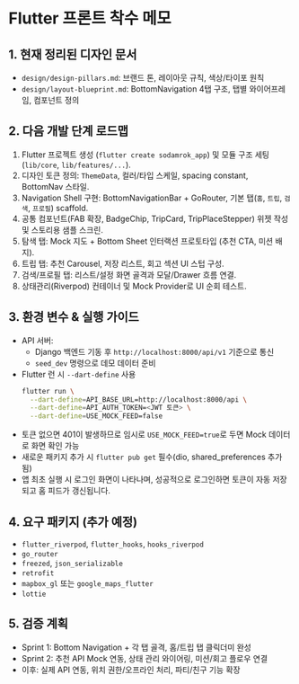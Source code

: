 # Flutter 프론트 착수 메모

## 1. 현재 정리된 디자인 문서
- `design/design-pillars.md`: 브랜드 톤, 레이아웃 규칙, 색상/타이포 원칙
- `design/layout-blueprint.md`: BottomNavigation 4탭 구조, 탭별 와이어프레임, 컴포넌트 정의

## 2. 다음 개발 단계 로드맵
1. Flutter 프로젝트 생성 (`flutter create sodamrok_app`) 및 모듈 구조 세팅 (`lib/core`, `lib/features/...`).
2. 디자인 토큰 정의: `ThemeData`, 컬러/타입 스케일, spacing constant, BottomNav 스타일.
3. Navigation Shell 구현: BottomNavigationBar + GoRouter, 기본 탭(`홈`, `트립`, `검색`, `프로필`) scaffold.
4. 공통 컴포넌트(FAB 확장, BadgeChip, TripCard, TripPlaceStepper) 위젯 작성 및 스토리용 샘플 스크린.
5. 탐색 탭: Mock 지도 + Bottom Sheet 인터랙션 프로토타입 (추천 CTA, 미션 배지).
6. 트립 탭: 추천 Carousel, 저장 리스트, 회고 섹션 UI 스텁 구성.
7. 검색/프로필 탭: 리스트/설정 화면 골격과 모달/Drawer 흐름 연결.
8. 상태관리(Riverpod) 컨테이너 및 Mock Provider로 UI 순회 테스트.

## 3. 환경 변수 & 실행 가이드
- API 서버:
  - Django 백엔드 기동 후 `http://localhost:8000/api/v1` 기준으로 통신
  - `seed_dev` 명령으로 데모 데이터 준비
- Flutter 런 시 `--dart-define` 사용
  ```bash
  flutter run \
    --dart-define=API_BASE_URL=http://localhost:8000/api \
    --dart-define=API_AUTH_TOKEN=<JWT 토큰> \
    --dart-define=USE_MOCK_FEED=false
  ```
- 토큰 없으면 401이 발생하므로 임시로 `USE_MOCK_FEED=true`로 두면 Mock 데이터로 화면 확인 가능
- 새로운 패키지 추가 시 `flutter pub get` 필수(dio, shared_preferences 추가됨)
- 앱 최초 실행 시 로그인 화면이 나타나며, 성공적으로 로그인하면 토큰이 자동 저장되고 홈 피드가 갱신됩니다.

## 4. 요구 패키지 (추가 예정)
- `flutter_riverpod`, `flutter_hooks`, `hooks_riverpod`
- `go_router`
- `freezed`, `json_serializable`
- `retrofit`
- `mapbox_gl` 또는 `google_maps_flutter`
- `lottie`

## 5. 검증 계획
- Sprint 1: Bottom Navigation + 각 탭 골격, 홈/트립 탭 클릭더미 완성
- Sprint 2: 추천 API Mock 연동, 상태 관리 와이어링, 미션/회고 플로우 연결
- 이후: 실제 API 연동, 위치 권한/오프라인 처리, 파티/친구 기능 확장

